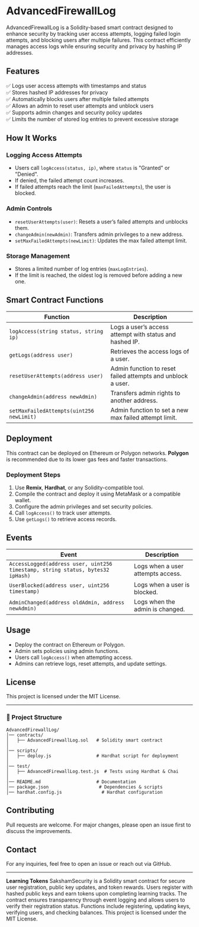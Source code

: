 # AdvancedFirewallLog

AdvancedFirewallLog is a Solidity-based smart contract designed to enhance security by tracking user access attempts, logging failed login attempts, and blocking users after multiple failures. This contract efficiently manages access logs while ensuring security and privacy by hashing IP addresses.

## Features

✅ Logs user access attempts with timestamps and status  
✅ Stores hashed IP addresses for privacy  
✅ Automatically blocks users after multiple failed attempts  
✅ Allows an admin to reset user attempts and unblock users  
✅ Supports admin changes and security policy updates  
✅ Limits the number of stored log entries to prevent excessive storage  

## How It Works

### Logging Access Attempts
- Users call `logAccess(status, ip)`, where `status` is "Granted" or "Denied".
- If denied, the failed attempt count increases.
- If failed attempts reach the limit (`maxFailedAttempts`), the user is blocked.

### Admin Controls
- `resetUserAttempts(user)`: Resets a user’s failed attempts and unblocks them.
- `changeAdmin(newAdmin)`: Transfers admin privileges to a new address.
- `setMaxFailedAttempts(newLimit)`: Updates the max failed attempt limit.

### Storage Management
- Stores a limited number of log entries (`maxLogEntries`).
- If the limit is reached, the oldest log is removed before adding a new one.

## Smart Contract Functions

| Function | Description |
|----------|-------------|
| `logAccess(string status, string ip)` | Logs a user’s access attempt with status and hashed IP. |
| `getLogs(address user)` | Retrieves the access logs of a user. |
| `resetUserAttempts(address user)` | Admin function to reset failed attempts and unblock a user. |
| `changeAdmin(address newAdmin)` | Transfers admin rights to another address. |
| `setMaxFailedAttempts(uint256 newLimit)` | Admin function to set a new max failed attempt limit. |

## Deployment
This contract can be deployed on Ethereum or Polygon networks. **Polygon** is recommended due to its lower gas fees and faster transactions.

### Deployment Steps
1. Use **Remix**, **Hardhat**, or any Solidity-compatible tool.
2. Compile the contract and deploy it using MetaMask or a compatible wallet.
3. Configure the admin privileges and set security policies.
4. Call `logAccess()` to track user attempts.
5. Use `getLogs()` to retrieve access records.

## Events

| Event | Description |
|--------|-------------|
| `AccessLogged(address user, uint256 timestamp, string status, bytes32 ipHash)` | Logs when a user attempts access. |
| `UserBlocked(address user, uint256 timestamp)` | Logs when a user is blocked. |
| `AdminChanged(address oldAdmin, address newAdmin)` | Logs when the admin is changed. |

## Usage
- Deploy the contract on Ethereum or Polygon.
- Admin sets policies using admin functions.
- Users call `logAccess()` when attempting access.
- Admins can retrieve logs, reset attempts, and update settings.

## License
This project is licensed under the MIT License.

---
### 📂 Project Structure
```
AdvancedFirewallLog/
│── contracts/
│   ├── AdvancedFirewallLog.sol   # Solidity smart contract
│
│── scripts/
│   ├── deploy.js                 # Hardhat script for deployment
│
│── test/
│   ├── AdvancedFirewallLog.test.js  # Tests using Hardhat & Chai
│
│── README.md                     # Documentation
│── package.json                   # Dependencies & scripts
│── hardhat.config.js               # Hardhat configuration
```

## Contributing
Pull requests are welcome. For major changes, please open an issue first to discuss the improvements.

## Contact
For any inquiries, feel free to open an issue or reach out via GitHub.

---
**Learning Tokens**
SakshamSecurity is a Solidity smart contract for secure user registration, public key updates, and token rewards. Users register with hashed public keys and earn tokens upon completing learning tracks. The contract ensures transparency through event logging and allows users to verify their registration status. Functions include registering, updating keys, verifying users, and checking balances. This project is licensed under the MIT License.



